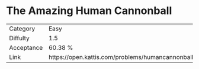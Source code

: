 # The Amazing Human Cannonball

<table>
    <tr>
        <td>Category</td>
        <td>Easy</td>
    </tr>
    <tr>
        <td>Diffulty</td>
        <td>1.5</td>
    </tr>
    <tr>
        <td>Acceptance</td>
        <td>60.38 %</td>
    </tr>
    <tr>
        <td>Link</td>
        <td>https://open.kattis.com/problems/humancannonball2</td>
    </tr>
</table>